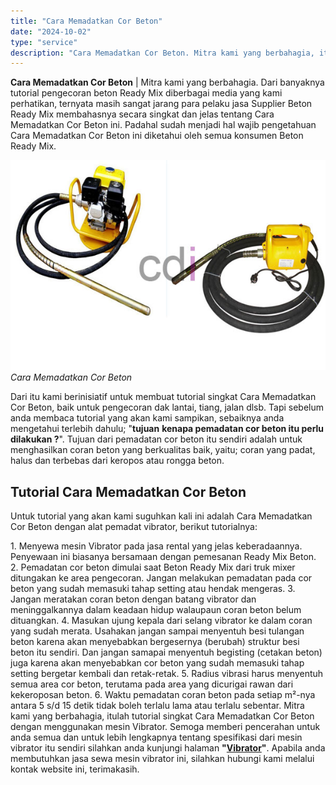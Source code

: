 ```yaml
---
title: "Cara Memadatkan Cor Beton"
date: "2024-10-02"
type: "service"
description: "Cara Memadatkan Cor Beton. Mitra kami yang berbahagia, itulah tutorial singkat Cara Memadatkan Cor Beton dengan menggunakan mesin Vibrator. Semoga memberi pe..."
---
```


**Cara Memadatkan Cor Beton** | Mitra kami yang berbahagia. Dari banyaknya tutorial pengecoran beton Ready Mix diberbagai media yang kami perhatikan, ternyata masih sangat jarang para pelaku jasa Supplier Beton Ready Mix membahasnya secara singkat dan jelas tentang Cara Memadatkan Cor Beton ini. Padahal sudah menjadi hal wajib pengetahuan Cara Memadatkan Cor Beton ini diketahui oleh semua konsumen Beton Ready Mix.

![Mesin vibrator](/images/blog/sewa-vibrator-bensin.jpg)
*Cara Memadatkan Cor Beton*

Dari itu kami berinisiatif untuk membuat tutorial singkat Cara Memadatkan Cor Beton, baik untuk pengecoran dak lantai, tiang, jalan dlsb. Tapi sebelum anda membaca tutorial yang akan kami sampikan, sebaiknya anda mengetahui terlebih dahulu; "**tujuan** **kenapa pemadatan cor beton itu perlu dilakukan ?**". Tujuan dari pemadatan cor beton itu sendiri adalah untuk menghasilkan coran beton yang berkualitas baik, yaitu; coran yang padat, halus dan terbebas dari keropos atau rongga beton.

 ## Tutorial Cara Memadatkan Cor Beton
    
Untuk tutorial yang akan kami suguhkan kali ini adalah Cara Memadatkan Cor Beton dengan alat pemadat vibrator, berikut tutorialnya:

1\. Menyewa mesin Vibrator pada jasa rental yang jelas keberadaannya. Penyewaan ini biasanya bersamaan dengan pemesanan Ready Mix Beton.
2\. Pemadatan cor beton dimulai saat Beton Ready Mix dari truk mixer ditungakan ke area pengecoran. Jangan melakukan pemadatan pada cor beton yang sudah memasuki tahap setting atau hendak mengeras.
3\. Jangan meratakan coran beton dengan batang vibrator dan meninggalkannya dalam keadaan hidup walaupaun coran beton belum dituangkan.
4\. Masukan ujung kepala dari selang vibrator ke dalam coran yang sudah merata. Usahakan jangan sampai menyentuh besi tulangan beton karena akan menyebabkan bergesernya (berubah) struktur besi beton itu sendiri. Dan jangan samapai menyentuh begisting (cetakan beton) juga karena akan menyebabkan cor beton yang sudah memasuki tahap setting bergetar kembali dan retak-retak.
5\. Radius vibrasi harus menyentuh semua area cor beton, terutama pada area yang dicurigai rawan dari kekeroposan beton.
6\. Waktu pemadatan coran beton pada setiap m²-nya antara 5 s/d 15 detik tidak boleh terlalu lama atau terlalu sebentar.
Mitra kami yang berbahagia, itulah tutorial singkat Cara Memadatkan Cor Beton dengan menggunakan mesin Vibrator. Semoga memberi pencerahan untuk anda semua dan untuk lebih lengkapnya tentang spesifikasi dari mesin vibrator itu sendiri silahkan anda kunjungi halaman **"[Vibrator](/product/vibrator-cor)"**. Apabila anda membutuhkan jasa sewa mesin vibrator ini, silahkan hubungi kami melalui kontak website ini, terimakasih.
